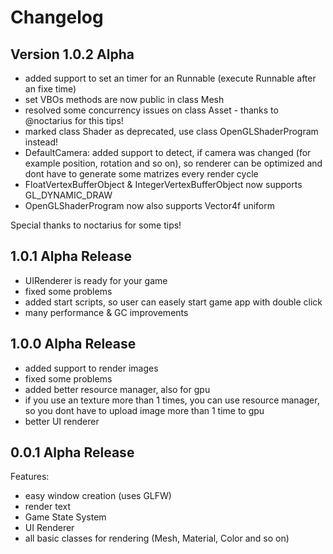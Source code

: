 # Changelog

## Version 1.0.2 Alpha
  - added support to set an timer for an Runnable (execute Runnable after an fixe time)
  - set VBOs methods are now public in class Mesh
  - resolved some concurrency issues on class Asset - thanks to @noctarius for this tips!
  - marked class Shader as deprecated, use class OpenGLShaderProgram instead!
  - DefaultCamera: added support to detect, if camera was changed (for example position, rotation and so on), so renderer can be optimized and dont have to generate some matrizes every render cycle
  - FloatVertexBufferObject & IntegerVertexBufferObject now supports GL_DYNAMIC_DRAW
  - OpenGLShaderProgram now also supports Vector4f uniform

Special thanks to noctarius for some tips!

## 1.0.1 Alpha Release
  - UIRenderer is ready for your game
  - fixed some problems
  - added start scripts, so user can easely start game app with double click
  - many performance & GC improvements

## 1.0.0 Alpha Release
  - added support to render images
  - fixed some problems
  - added better resource manager, also for gpu
  - if you use an texture more than 1 times, you can use resource manager, so you dont have to upload image more than 1 time to gpu
  - better UI renderer


## 0.0.1 Alpha Release
Features:

  - easy window creation (uses GLFW)
  - render text
  - Game State System
  - UI Renderer
  - all basic classes for rendering (Mesh, Material, Color and so on)